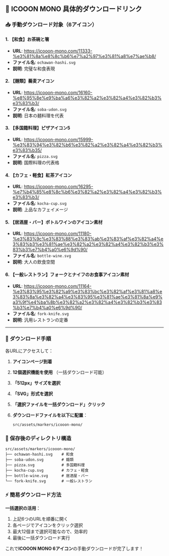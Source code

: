 ## 🎌 ICOOON MONO 具体的ダウンロードリンク

### 📥 手動ダウンロード対象（6アイコン）

#### 1. 【和食】お茶碗と箸

- **URL**: <https://icooon-mono.com/11333-%e3%81%8a%e8%8c%b6%e7%a2%97%e3%81%a8%e7%ae%b8/>
- **ファイル名**: `ochawan-hashi.svg`
- **説明**: 完璧な和食表現

#### 2. 【麺類】蕎麦アイコン

- **URL**: <https://icooon-mono.com/16160-%e8%95%8e%e9%ba%a6%e3%82%a2%e3%82%a4%e3%82%b3%e3%83%b3/>
- **ファイル名**: `soba-udon.svg`
- **説明**: 日本の麺料理を代表

#### 3. 【多国籍料理】ピザアイコン5

- **URL**: <https://icooon-mono.com/15999-%e3%83%94%e3%82%b6%e3%82%a2%e3%82%a4%e3%82%b3%e3%83%b35/>
- **ファイル名**: `pizza.svg`
- **説明**: 国際料理の代表格

#### 4. 【カフェ・軽食】紅茶アイコン

- **URL**: <https://icooon-mono.com/16295-%e7%b4%85%e8%8c%b6%e3%82%a2%e3%82%a4%e3%82%b3%e3%83%b3/>
- **ファイル名**: `kocha-cup.svg`
- **説明**: 上品なカフェイメージ

#### 5. 【居酒屋・バー】ボトルワインのアイコン素材

- **URL**: <https://icooon-mono.com/11180-%e3%83%9c%e3%83%88%e3%83%ab%e3%83%af%e3%82%a4%e3%83%b3%e3%81%ae%e3%82%a2%e3%82%a4%e3%82%b3%e3%83%b3%e7%b4%a0%e6%9d%90/>
- **ファイル名**: `bottle-wine.svg`
- **説明**: 大人の飲食空間

#### 6. 【一般レストラン】フォークとナイフのお食事アイコン素材

- **URL**: <https://icooon-mono.com/11164-%e3%83%95%e3%82%a9%e3%83%bc%e3%82%af%e3%81%a8%e3%83%8a%e3%82%a4%e3%83%95%e3%81%ae%e3%81%8a%e9%a3%9f%e4%ba%8b%e3%82%a2%e3%82%a4%e3%82%b3%e3%83%b3%e7%b4%a0%e6%9d%90/>
- **ファイル名**: `fork-knife.svg`
- **説明**: 汎用レストランの定番

---

### 🔧 ダウンロード手順

各URLにアクセスして：

1. **アイコンページ到着**
2. **12個選択機能を使用** （一括ダウンロード可能）
3. **「512px」サイズを選択**
4. **「SVG」形式を選択**
5. **「選択ファイルを一括ダウンロード」クリック**
6. **ダウンロードファイルを以下に配置**：

   ```
   src/assets/markers/icooon-mono/
   ```

### 📂 保存後のディレクトリ構造

```
src/assets/markers/icooon-mono/
├── ochawan-hashi.svg    # 和食
├── soba-udon.svg        # 麺類
├── pizza.svg            # 多国籍料理
├── kocha-cup.svg        # カフェ・軽食
├── bottle-wine.svg      # 居酒屋・バー
└── fork-knife.svg       # 一般レストラン
```

### ⚡ 簡易ダウンロード方法

**一括選択の活用**：

1. 上記6つのURLを順番に開く
2. 各ページでアイコンをクリック選択
3. 最大12個まで選択可能なので、効率的
4. 最後に一括ダウンロード実行

これで**ICOOON MONO 6アイコン**の手動ダウンロードが完了します！
